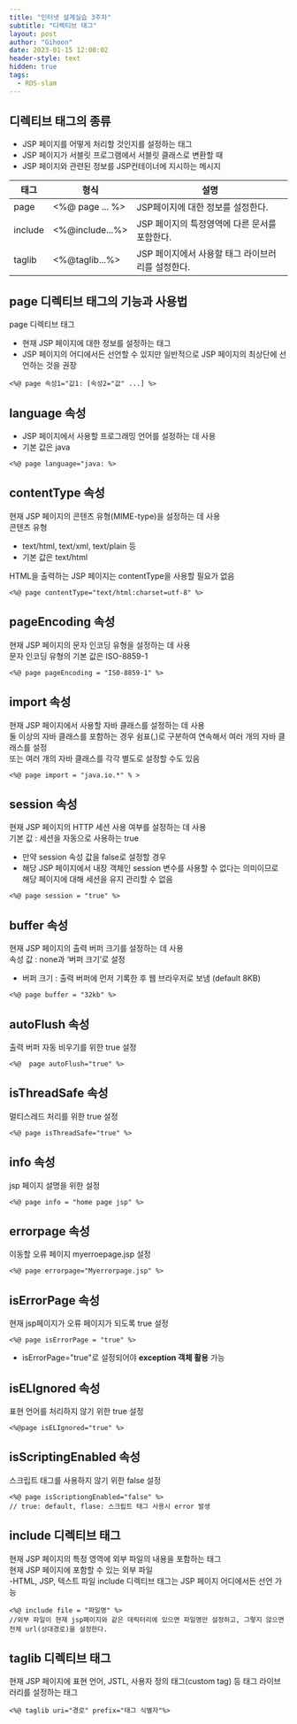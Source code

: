 ```yaml
---
title: "인터넷 설계실습 3주차"
subtitle: "디렉티브 태그"
layout: post
author: "Gihoon"
date: 2023-01-15 12:00:02
header-style: text
hidden: true
tags:
  - ROS-slam
---
```

## 디렉티브 태그의 종류
- JSP 페이지를 어떻게 처리할 것인지를 설정하는 태그
- JSP 페이지가 서블릿 프로그램에서 서블릿 클래스로 변환할 때
- JSP 페이지와 관련된 정보를 JSP컨테이너에 지시하는 메시지

| 태그 | 형식 | 설명 |  
| --- | --- | --- |  
| page | <%@ page ... %> | JSP페이지에 대한 정보를 설정한다. |    
| include | <%@include...%> |JSP 페이지의 특정영역에 다른 문서를 포함한다. |    
| taglib | <%@taglib...%> | JSP 페이지에서 사용할 태그 라이브러리를 설정한다. |

## page 디렉티브 태그의 기능과 사용법
page 디렉티브 태그
- 현재 JSP 페이지에 대한 정보를 설정하는 태그
- JSP 페이지의 어디에서든 선언할 수 있지만 일반적으로 JSP 페이지의 최상단에 선언하는 것을 권장  
```
<%@ page 속성1="값1: [속성2="값" ...] %>
```
  
## language 속성
- JSP 페이지에서 사용할 프로그래밍 언어를 설정하는 데 사용
- 기본 값은 java
```
<%@ page language="java: %>
```
  
## contentType 속성
현재 JSP 페이지의 콘텐츠 유형(MIME-type)을 설정하는 데 사용  
콘텐츠 유형
- text/html, text/xml, text/plain 등
- 기본 값은 text/html
  
HTML을 출력하는 JSP 페이지는 contentType을 사용할 필요가 없음  
```
<%@ page contentType="text/html:charset=utf-8" %>
```
  
## pageEncoding 속성
현재 JSP 페이지의 문자 인코딩 유형을 설정하는 데 사용  
문자 인코딩 유형의 기본 값은 ISO-8859-1
```
<%@ page pageEncoding = "IS0-8859-1" %>	
```
  
##  import 속성
현재 JSP 페이지에서 사용할 자바 클래스를 설정하는 데 사용  
둘 이상의 자바 클래스를 포함하는 경우 쉼표(,)로 구분하여 연속해서 여러 개의 자바 클래스를 설정  
또는 여러 개의 자바 클래스를 각각 별도로 설정할 수도 있음  
```
<%@ page import = "java.io.*" % >
```
  
## session 속성
현재 JSP 페이지의 HTTP 세션 사용 여부를 설정하는 데 사용  
기본 값 : 세션을 자동으로 사용하는 true
- 만약 session 속성 값을 false로 설정할 경우
- 해당 JSP 페이지에서 내장 객체인 session 변수를 사용할 수 없다는 의미이므로 해당 페이지에 대해 세션을 유지 관리할 수 없음  
```
<%@ page session = "true" %>
```
  
## buffer 속성
현재 JSP 페이지의 출력 버퍼 크기를 설정하는 데 사용  
속성 값 : none과 ‘버퍼 크기’로 설정
- 버퍼 크기 : 출력 버퍼에 먼저 기록한 후 웹 브라우저로 보냄 (default 8KB)  
```
<%@ page buffer = "32kb" %>
```

## autoFlush 속성
출력 버퍼 자동 비우기를 위한 true 설정  
```
<%@  page autoFlush="true" %>
```
  
## isThreadSafe 속성
멀티스레드 처리를 위한 true 설정  
```
<%@ page isThreadSafe="true" %>
```
  
## info 속성
jsp 페이지 설명을 위한 설정  
```
<%@ page info = "home page jsp" %>
```
  
## errorpage 속성
이동할 오류 페이지 myerroepage.jsp 설정  
```
<%@ page errorpage="Myerrorpage.jsp" %>
```
  
## isErrorPage 속성
현재 jsp페이지가 오류 페이지가 되도록 true 설정  
```
<%@ page isErrorPage = "true" %>
```
- isErrorPage="true"로 설정되어야 **exception 객체 활용** 가능

## isELlgnored 속성
표현 언어를 처리하지 않기 위한 true 설정  
```
<%@page isELIgnored="true" %>
```
  
## isScriptingEnabled 속성
스크립트 태그를 사용하지 않기 위한 false 설정  
```
<%@ page isScriptiongEnabled="false" %>
// true: default, flase: 스크립트 태그 사용시 error 발생
```
  
## include 디렉티브 태그
현재 JSP 페이지의 특정 영역에 외부 파일의 내용을 포함하는 태그  
현재 JSP 페이지에 포함할 수 있는 외부 파일  
-HTML, JSP, 텍스트 파일
include 디렉티브 태그는 JSP 페이지 어디에서든 선언 가능  
```
<%@ include file = "파일명" %>
//외부 파일이 현재 jsp페이지와 같은 데릭터리에 있으면 파일명만 설정하고, 그렇지 않으면 전체 url(상대경로)을 설정한다.
```
  
## taglib 디렉티브 태그
현재 JSP 페이지에 표현 언어, JSTL, 사용자 정의 태그(custom tag) 등 태그 라이브러리를 설정하는 태그  
```
<%@ taglib uri="경로" prefix="태그 식별자"%>
```
 

  




